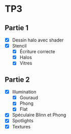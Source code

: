 # TP3

## Partie 1
- [x] Dessin halo avec shader
- [x] Stencil
  - [x] Écriture correcte
  - [x] Halos
  - [x] Vitres

## Partie 2
- [x] Illumination
  - [x] Gouraud
  - [x] Phong
  - [x] Flat
- [x] Spéculaire Blinn et Phong
- [x] Spotlights
- [x] Textures
